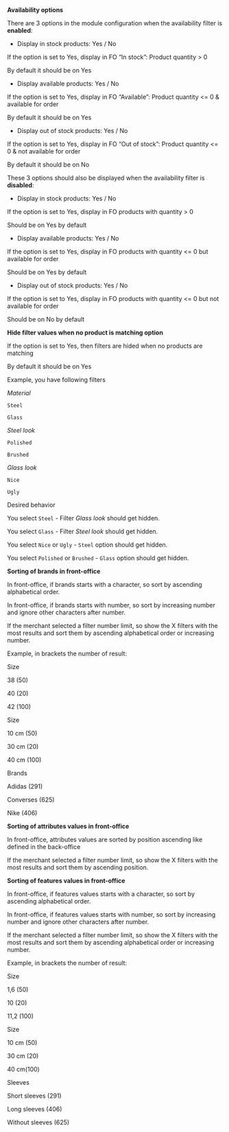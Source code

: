 **Availability options**

There are 3 options in the module configuration when the availability filter is **enabled**:
- Display in stock products: Yes / No 

If the option is set to Yes, display in FO “In stock”: Product quantity > 0

By default it should be on Yes


- Display available products: Yes / No

If the option is set to Yes, display in FO “Available”: Product quantity <= 0 & available for order

By default it should be on Yes


- Display out of stock products: Yes / No

If the option is set to Yes, display in FO “Out of stock”: Product quantity <= 0 & not available for order

By default it should be on No


These 3 options should also be displayed when the availability filter is **disabled**:

- Display in stock products: Yes / No

If the option is set to Yes, display in FO products with quantity > 0

Should be on Yes by default


- Display available products: Yes / No

If the option is set to Yes, display in FO products with quantity <= 0 but available for order

Should be on Yes by default


- Display out of stock products: Yes / No

If the option is set to Yes, display in FO products with quantity <= 0 but not available for order

Should be on No by default


**Hide filter values when no product is matching option**

If the option is set to Yes, then filters are hided when no products are matching

By default it should be on Yes

Example, you have following filters

_Material_

`Steel`

`Glass`


_Steel look_

`Polished`

`Brushed`


_Glass look_

`Nice`

`Ugly`


Desired behavior

You select `Steel` - Filter _Glass look_ should get hidden.

You select `Glass` - Filter _Steel look_ should get hidden.

You select `Nice` or  `Ugly` - `Steel` option should get hidden.

You select `Polished` or  `Brushed` - `Glass` option should get hidden.

<a id="sorting"></a>
**Sorting of brands in front-office**

In front-office, if brands starts with a character, so sort by ascending alphabetical order.

In front-office, if brands starts with number, so sort by increasing number and ignore other characters after number.

If the merchant selected a filter number limit, so show the X filters with the most results and sort them by ascending alphabetical order or increasing number.

Example, in brackets the number of result:

Size

38 (50)

40 (20)

42 (100)

Size

10 cm (50)

30 cm (20)

40 cm (100)

Brands

Adidas (291)

Converses (625)

Nike (406)

**Sorting of attributes values in front-office**

In front-office, attributes values are sorted by position ascending like defined in the back-office

If the merchant selected a filter number limit, so show the X filters with the most results and sort them by ascending position.

**Sorting of features values in front-office**

In front-office, if features values starts with a character, so sort by ascending alphabetical order.

In front-office, if features values starts with number, so sort by increasing number and ignore other characters after number.

If the merchant selected a filter number limit, so show the X filters with the most results and sort them by ascending alphabetical order or increasing number.

Example, in brackets the number of result:

Size

1,6 (50)

10 (20)

11,2 (100)

Size

10 cm (50)

30 cm (20)

40 cm(100)

Sleeves

Short sleeves (291)

Long sleeves (406)

Without sleeves (625)

